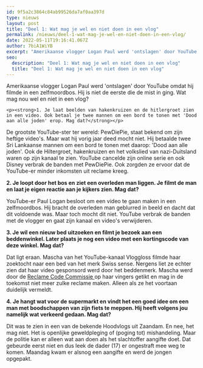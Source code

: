 ```yaml
---
id: 9f5a2c3864c84ab99526da7af0aa397d
type: nieuws
layout: post
title: "Deel 1: Wat mag je wel en niet doen in een vlog"
permalink: /nieuws/deel-1-wat-mag-je-wel-en-niet-doen-in-een-vlog/
date: 2022-05-11T19:16:41.067Z
author: 7biA1WiYB
excerpt: "Amerikaanse vlogger Logan Paul werd 'ontslagen' door YouTube omdat hij filmde in een zelfmoordbos. Hij is niet de eerste die de mist in ging. Wat mag nou wel en niet in een vlog?  "
seo:
  description: "Deel 1: Wat mag je wel en niet doen in een vlog"
  title: "Deel 1: Wat mag je wel en niet doen in een vlog"
---
```

Amerikaanse vlogger Logan Paul werd 'ontslagen' door YouTube omdat hij filmde in een zelfmoordbos. Hij is niet de eerste die de mist in ging. Wat mag nou wel en niet in een vlog?  

    <p><strong>1. Je laat beelden van hakenkruizen en de hitlergroet zien in een video. Ook betaal je twee mannen om een bord te tonen met 'Dood aan alle joden' erop. Mag dat?</strong></p>
<p>De grootste YouTube-ster ter wereld: PewDiePie, staat bekend om zijn heftige video's. Maar wat hij vorig jaar deed mocht niet. Hij betaalde twee Sri Lankaanse mannen om een bord te tonen met daarop: 'Dood aan alle joden'. Ook de Hiltergroet, hakenkruizen en het volkslied van nazi-Duitsland waren op zijn kanaal te zien. YouTube cancelde zijn online serie en ook Disney verbrak de banden met PewDiePie. Ook zorgden ze ervoor dat de YouTube-er minder inkomsten uit reclame kreeg. </p>
<p><strong>2. Je loopt door het bos en ziet een overleden man liggen. Je filmt de man en laat je eigen reactie aan je kijkers zien. Mag dat?</strong></p>
<p>YouTube-er Paul Logan besloot om een video te gaan maken in een zelfmoordbos. Hij bracht de overleden man geblurred in beeld en dacht dat dit voldoende was. Maar toch mocht dit niet. YouTube verbrak de banden met de vlogger en gaat zijn kanaal en video's verwijderen. </p>
<p><strong>3. Je wil een nieuw bed uitzoeken en filmt je bezoek aan een beddenwinkel. Later plaats je nog een video met een kortingscode van deze winkel. Mag dat?</strong></p>
<p>Dat ligt eraan. Mascha van het YouTube-kanaal Vloggloss filmde haar zoektocht naar een bed van het merk Swiss sense. Nergens liet ze echter zien dat haar video gesponsord werd door het beddenmerk. Mascha werd door de <a href="https://www.reclamecode.nl" target="_blank">Reclame Code Commissie </a>op haar vingers getikt en mag in de toekomst niet meer zulke reclame maken. Alleen als ze het voortaan duidelijk vermeldt.</p>
<p><strong>4. Je hangt wat voor de supermarkt en vindt het een goed idee om een man met boodschappen van zijn fiets te meppen. Hij heeft volgens jou namelijk wat verkeerd gedaan. Mag dat? </strong></p>
<p>Dit was te zien in een van de bekende Hoodvlogs uit Zaandam. En nee, het mag niet. Het is openlijke geweldpleging of (poging tot) mishandeling. Maar de politie kan er alleen wat aan doen als het slachtoffer aangifte doet. Dat gebeurde eerst niet en dus leek de dader (17) er ongestraft mee weg te komen. Maandag kwam er alsnog een aangifte en werd de jongen opgepakt. </p>  
